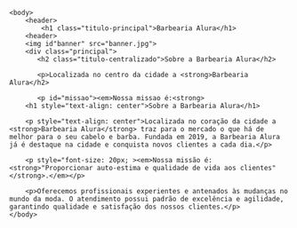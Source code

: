 <!DOCTYPE html>
<html lang="pt-br">
    <head>
        <meta charset="UTF-8">
        <title>Barbearia Alura</title>
        <link rel="stylesheet" href="style+home.css">
    </head>

    <body>
        <header>
            <h1 class="titulo-principal">Barbearia Alura</h1>
        <header>
        <img id"banner" src="banner.jpg">
        <div class="principal">
           <h2 class="titulo-centralizado">Sobre a Barbearia Alura</h2>

           <p>Localizada no centro da cidade a <strong>Barbearia Alura</h2>

           <p id="missao"><em>Nossa missao é:<strong>
        <h1 style="text-align: center">Sobre a Barbearia Alura</h1>

        <p style="text-align: center">Localizada no coração da cidade a <strong>Barbearia Alura</strong> traz para o mercado o que há de melhor para o seu cabelo e barba. Fundada em 2019, a Barbearia Alura já é destaque na cidade e conquista novos clientes a cada dia.</p>

        <p style="font-size: 20px; ><em>Nossa missão é: <strong>"Proporcionar auto-estima e qualidade de vida aos clientes"</strong>.</em></p>

        <p>Oferecemos profissionais experientes e antenados às mudanças no mundo da moda. O atendimento possui padrão de excelência e agilidade, garantindo qualidade e satisfação dos nossos clientes.</p>
    </body>
</html>
